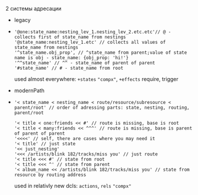 2 системы адресации

- legacy

- ```
  '@one:state_name:nesting_lev_1.nesting_lev_2.etc.etc'// @ - collects first of state_name from nestings
  '@state_name:nesting_lev_1.etc' // collects all values of state_name from nestings
  '^state_name.obj_prop', // ^state_name from parent;value of state name is obj - state_name: {obj_prop: 'hi!'}
  '^^state_name' // ^^ - state_name of parent of parent
  '#state_name' // # - state_name from root
  ```

  used almost everywhere: `+states` `"compx"`, `+effects` require, trigger

- modernPath

- ```
  '< state_name < nesting_name < route/resource/subresource < parent/root' // order of adressing parts: state, nesting, routing, parent/root
  
  '< title < one:friends << #' // route is missing, base is root
  '< title < many:friends << ^^^' // route is missing, base is parent of parent of parent
  '<<<<' // self, there are cases where you may need it
  '< title' // just state
  '<< just_nesting'
  '<<< /artists/blink 182/tracks/miss you' // just route
  '< title <<< #' // state from root
  '< title <<< ^' // state from parent
  '< album_name << /artists/blink 182/tracks/miss you' // state from resource by routing address
  ```

  used in relativly new dcls: `actions`, `rels` `"compx"`

